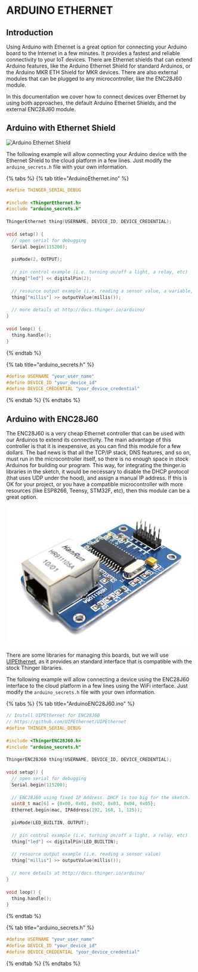 # ARDUINO ETHERNET

## Introduction

Using Arduino with Ethernet is a great option for connecting your Arduino board to the Internet in a few minutes. It provides a fastest and reliable connectivity to your IoT devices. There are Ethernet shields that can extend Arduino features, like the Arduino Ethernet Shield for standard Arduinos, or the Arduino MKR ETH Shield for MKR devices. There are also external modules that can be plugged to any microcontroller, like the ENC28J60 module.&#x20;

In this documentation we cover how to connect devices over Ethernet by using both approaches, the default Arduino Ethernet Shields, and the external ENC28J60 module.

## Arduino with Ethernet Shield

![Arduino Ethernet Shield](../.gitbook/assets/arduino-ethernet.png)

The following example will allow connecting your Arduino device with the Ethernet Shield to the cloud platform in a few lines. Just modify the `arduino_secrets.h` file with your own information.

{% tabs %}
{% tab title="ArduinoEthernet.ino" %}
```cpp
#define THINGER_SERIAL_DEBUG

#include <ThingerEthernet.h>
#include "arduino_secrets.h"

ThingerEthernet thing(USERNAME, DEVICE_ID, DEVICE_CREDENTIAL);

void setup() {
  // open serial for debugging
  Serial.begin(115200);

  pinMode(2, OUTPUT);

  // pin control example (i.e. turning on/off a light, a relay, etc)
  thing["led"] << digitalPin(2);

  // resource output example (i.e. reading a sensor value, a variable, etc)
  thing["millis"] >> outputValue(millis());

  // more details at http://docs.thinger.io/arduino/
}

void loop() {
  thing.handle();
}
```
{% endtab %}

{% tab title="arduino_secrets.h" %}
```cpp
#define USERNAME "your_user_name"
#define DEVICE_ID "your_device_id"
#define DEVICE_CREDENTIAL "your_device_credential"
```
{% endtab %}
{% endtabs %}

## Arduino with ENC28J60

The ENC28J60 is a very cheap Ethernet controller that can be used with our Arduinos to extend its connectivity. The main advantage of this controller is that it is inexpensive, as you can find this module for a few dollars. The bad news is that all the TCP/IP stack, DNS features, and so on, must run in the microcontroller itself, so there is no enough space in stock Arduinos for building our program. This way, for integrating the thinger.io libraries in the sketch, it would be necessary to disable the DHCP protocol (that uses UDP under the hood), and assign a manual IP address. If this is OK for your project, or you have a compatible microcontroller with more resources (like ESP8266, Teensy, STM32F, etc), then this module can be a great option.

![ENC28J60 Ethernet Module](../.gitbook/assets/ENC28J60.jpg)

There are some libraries for managing this boards, but we will use [UIPEthernet](https://github.com/ntruchsess/arduino\_uip), as it provides an standard interface that is compatible with the stock Thinger libraries.

The following example will allow connecting a device using the ENC28J60 interface to the cloud platform in a few lines using the WiFi interface. Just modify the `arduino_secrets.h` file with your own information.

{% tabs %}
{% tab title="ArduinoENC28J60.ino" %}
```cpp
// Install UIPEthernet for ENC28J60
// https://github.com/UIPEthernet/UIPEthernet
#define THINGER_SERIAL_DEBUG
  
#include <ThingerENC28J60.h>
#include "arduino_secrets.h"

ThingerENC28J60 thing(USERNAME, DEVICE_ID, DEVICE_CREDENTIAL);

void setup() {
  // open serial for debugging
  Serial.begin(115200);

  // ENC28J60 using fixed IP Address. DHCP is too big for the sketch.
  uint8_t mac[6] = {0x00, 0x01, 0x02, 0x03, 0x04, 0x05};
  Ethernet.begin(mac, IPAddress(192, 168, 1, 125));

  pinMode(LED_BUILTIN, OUTPUT);

  // pin control example (i.e. turning on/off a light, a relay, etc)
  thing["led"] << digitalPin(LED_BUILTIN);

  // resource output example (i.e. reading a sensor value)
  thing["millis"] >> outputValue(millis());

  // more details at http://docs.thinger.io/arduino/
}

void loop() {
  thing.handle();
}
```
{% endtab %}

{% tab title="arduino_secrets.h" %}
```cpp
#define USERNAME "your_user_name"
#define DEVICE_ID "your_device_id"
#define DEVICE_CREDENTIAL "your_device_credential"
```
{% endtab %}
{% endtabs %}
